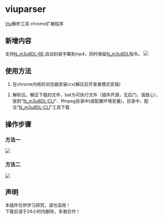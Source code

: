 # viuparser
 <a href="https://www.viu.com">Viu</a>解析工具 chrome扩展程序
<h2>新增内容</h2>
支持<a href="https://github.com/nilaoda/N_m3u8DL-RE/actions" rel="nofollow">N_m3u8DL-RE</a>,自动封装字幕到mp4，同时保留<a href="https://github.com/nilaoda/N_m3u8DL-CLI" rel="nofollow">N_m3u8DL</a>指令。
<img src="https://user-images.githubusercontent.com/21048630/188654538-0419094b-a510-4144-859f-1e0d5d61ca96.png" />
<h2>使用方法</h2>
<ol>
<li>
<p>在chrome内核的浏览器安装crx(解压后开发者模式安装)</p>
</li>
<li>
<p>解析后，解压下载的文件，bat为可执行文件（插件开源，无后门，请放心），放到"<a href="https://github.com/nilaoda/N_m3u8DL-CLI" rel="nofollow">N_m3u8DL-CLI</a>"、ffmpeg目录中(或配置环境变量)，目录中，配合"<a href="https://github.com/nilaoda/N_m3u8DL-CLI" rel="nofollow">N_m3u8DL-CLI</a>"工具下载
</li>
</ol>
<h2>操作步骤</h2>
<h3>方法一</h3>
<img src="https://user-images.githubusercontent.com/21048630/172930995-690b6277-c3c8-4107-a7d9-c0e38e36e296.png" />
<h3>方法二</h3>
<img src="https://user-images.githubusercontent.com/21048630/172930729-f67c0145-30c9-432b-8f14-4ed4002fe829.png" />
<h2>声明</h2>
<p>本插件仅供学习研究，请勿滥用！<br/>
 下载后请于24小时内删除，多谢合作！</p>
